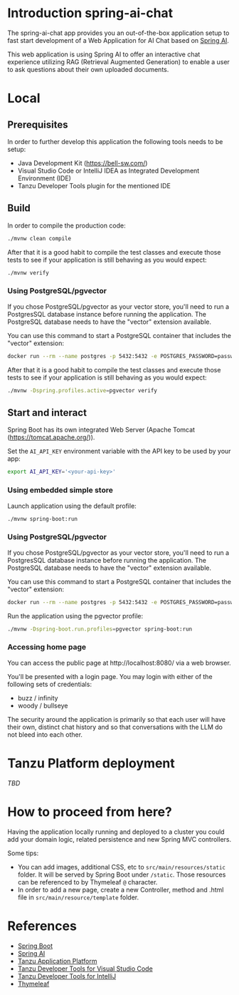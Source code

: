 # Introduction spring-ai-chat

The spring-ai-chat app provides you an out-of-the-box application setup to fast start development of a Web Application for AI Chat based on [Spring AI](https://spring.io/projects/spring-ai).

This web application is using Spring AI to offer an interactive chat experience utilizing RAG (Retrieval Augmented Generation) to enable a user to ask questions about their own uploaded documents.

# Local

## Prerequisites

In order to further develop this application the following tools needs to be setup:
- Java Development Kit (https://bell-sw.com/)
- Visual Studio Code or IntelliJ IDEA as Integrated Development Environment (IDE)
- Tanzu Developer Tools plugin for the mentioned IDE

## Build
In order to compile the production code: 

```sh
./mvnw clean compile
```

<!-- #IF(#vectorStoreType == 'simple') -->

After that it is a good habit to compile the test classes and execute those tests to see if your application is still behaving as you would expect:

```sh
./mvnw verify
```
<!-- #ELSE -->
### Using PostgreSQL/pgvector

If you chose PostgreSQL/pgvector as your vector store, you'll need to run a PostgresSQL database instance before running the application. The PostgreSQL database needs to have the "vector" extension available.

You can use this command to start a PostgreSQL container that includes the "vector" extension:

```sh
docker run --rm --name postgres -p 5432:5432 -e POSTGRES_PASSWORD=password -d pgvector/pgvector:pg17
```

After that it is a good habit to compile the test classes and execute those tests to see if your application is still behaving as you would expect:

```sh
./mvnw -Dspring.profiles.active=pgvector verify
```
<!-- #ENDIF -->

## Start and interact
Spring Boot has its own integrated Web Server (Apache Tomcat (https://tomcat.apache.org/)).

Set the `AI_API_KEY` environment variable with the API key to be used by your app:

```sh
export AI_API_KEY='<your-api-key>'
```

<!-- #IF(#vectorStoreType == 'simple') -->
### Using embedded simple store

Launch application using the default profile:

```sh
./mvnw spring-boot:run
```
<!-- #ELSE -->
### Using PostgreSQL/pgvector

If you chose PostgreSQL/pgvector as your vector store, you'll need to run a PostgresSQL database instance before running the application. The PostgreSQL database needs to have the "vector" extension available.

You can use this command to start a PostgreSQL container that includes the "vector" extension:

```sh
docker run --rm --name postgres -p 5432:5432 -e POSTGRES_PASSWORD=password -d pgvector/pgvector:pg17
```

Run the application using the pgvector profile:

```sh
./mvnw -Dspring-boot.run.profiles=pgvector spring-boot:run
```
<!-- #ENDIF -->

### Accessing home page

You can access the public page at http://localhost:8080/ via a web browser.

You'll be presented with a login page. You may login with either of the following sets
of credentials:

 - buzz / infinity
 - woody / bullseye

The security around the application is primarily so that each user will have their own,
distinct chat history and so that conversations with the LLM do not bleed into each
other.

# Tanzu Platform deployment

*TBD*

# How to proceed from here?

Having the application locally running and deployed to a cluster you could add your domain logic, related persistence and new Spring MVC controllers.

Some tips:
- You can add images, additional CSS, etc to `src/main/resources/static` folder. It will be served by Spring Boot under `/static`. Those resources can be referenced to by Thymeleaf `@` character.
- In order to add a new page, create a new Controller, method and .html file in `src/main/resource/template` folder.

# References
- [Spring Boot](https://spring.io/projects/spring-boot/)
- [Spring AI](https://spring.io/projects/spring-ai)
- [Tanzu Application Platform](https://tanzu.vmware.com/application-platform)
- [Tanzu Developer Tools for Visual Studio Code](https://docs.vmware.com/en/VMware-Tanzu-Application-Platform/1.2/tap/GUID-vscode-extension-about.html)
- [Tanzu Developer Tools for IntelliJ](https://docs.vmware.com/en/VMware-Tanzu-Application-Platform/1.2/tap/GUID-intellij-extension-about.html)
- [Thymeleaf](https://www.thymeleaf.org/)
